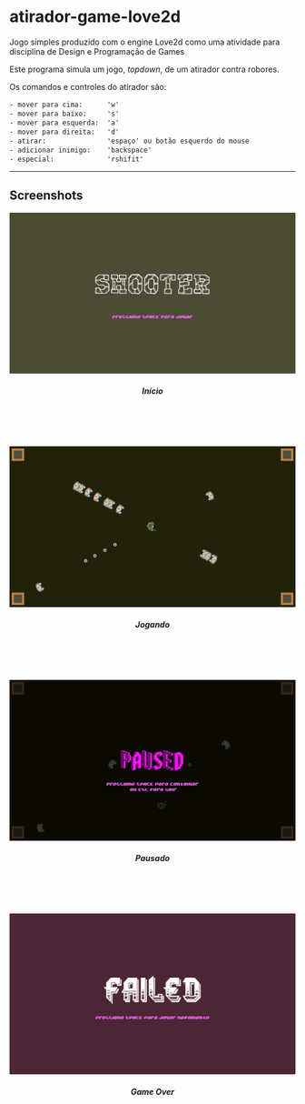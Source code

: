 # atirador-game-love2d

Jogo simples produzido com o engine Love2d como uma atividade para disciplina de Design e Programação de Games

Este programa simula um jogo, _topdown_, de um atirador contra robores.

Os comandos e controles do atirador são:

    - mover para cima:      'w'
    - mover para baixo:     's'
    - mover para esquerda:  'a'
    - mover para direita:   'd'
    - atirar:               'espaço' ou botão esquerdo do mouse
    - adicionar inimigo:    'backspace'
    - especial:             'rshifit'

__________________________________________________________________
## Screenshots

<!-- ![Screenshot](/assets/screenshot/Screenshot_20210724_163530.png "Screenshot") -->

<!-- ![Screenshot](https://raw.githubusercontent.com/michaeljord92/atirador-game-love2d/0ec08eae02976239e631356c0095beae5330e923/assets/screenshot/Screenshot_20210724_163530.png "Screenshot") -->

<!-- ![Screenshot](https://raw.githubusercontent.com/michaeljord92/atirador-game-love2d/main/assets/screenshot/Screenshot_20210724_163530.png "Screenshot") -->

![Screenshot](/assets/screenshot/Screenshot_20210726_055945.png "Screenshot")

<h5 align="center">Início</h5><br><br><br>

![Screenshot](/assets/screenshot/Screenshot_20210726_064439.png "Screenshot")

<h5 align="center">Jogando</h5><br><br><br>

![Screenshot](/assets/screenshot/Screenshot_20210726_065553.png "Screenshot")

<h5 align="center">Pausado</h5><br><br><br>

![Screenshot](/assets/screenshot/Screenshot_20210726_064452.png "Screenshot")

<h5 align="center">Game Over</h5><br><br><br>
